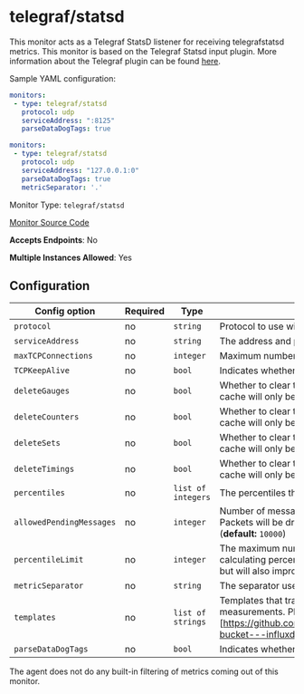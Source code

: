 <!--- GENERATED BY gomplate from scripts/docs/monitor-page.md.tmpl --->

# telegraf/statsd

This monitor acts as a Telegraf StatsD listener for receiving telegrafstatsd metrics.
This monitor is based on the Telegraf Statsd input plugin.  More information about the Telegraf plugin
can be found [here](https://github.com/influxdata/telegraf/tree/master/plugins/inputs/statsd).

Sample YAML configuration:

```yaml
monitors:
 - type: telegraf/statsd
   protocol: udp
   serviceAddress: ":8125"
   parseDataDogTags: true
```

```yaml
monitors:
 - type: telegraf/statsd
   protocol: udp
   serviceAddress: "127.0.0.1:0"
   parseDataDogTags: true
   metricSeparator: '.'
```


Monitor Type: `telegraf/statsd`

[Monitor Source Code](https://github.com/signalfx/signalfx-agent/tree/master/internal/monitors/telegraf/monitors/telegrafstatsd)

**Accepts Endpoints**: No

**Multiple Instances Allowed**: Yes

## Configuration

| Config option | Required | Type | Description |
| --- | --- | --- | --- |
| `protocol` | no | `string` | Protocol to use with the listener: `tcp`, `udp4`, `udp6`, or `udp`. (**default:** `udp`) |
| `serviceAddress` | no | `string` | The address and port to serve from (**default:** `:8125`) |
| `maxTCPConnections` | no | `integer` | Maximum number of tcp connections allowed. (**default:** `250`) |
| `TCPKeepAlive` | no | `bool` | Indicates whether to keep the tcp connection alive. (**default:** `false`) |
| `deleteGauges` | no | `bool` | Whether to clear the gauge cache every interval.  Setting this to false means the cache will only be cleared when the monitor is restarted. (**default:** `true`) |
| `deleteCounters` | no | `bool` | Whether to clear the counter cache every interval.  Setting this to false means the cache will only be cleared when the monitor is restarted. (**default:** `true`) |
| `deleteSets` | no | `bool` | Whether to clear the sets cache every interval.  Setting this to false means the cache will only be cleared when the monitor is restarted. (**default:** `true`) |
| `deleteTimings` | no | `bool` | Whether to clear the timings cache every interval.  Setting this to false means the cache will only be cleared when the monitor is restarted. (**default:** `true`) |
| `percentiles` | no | `list of integers` | The percentiles that are collected for timing and histogram stats. |
| `allowedPendingMessages` | no | `integer` | Number of messages allowed to queue up between each collection interval. Packets will be dropped until the next collection interval if this buffer fills up. (**default:** `10000`) |
| `percentileLimit` | no | `integer` | The maximum number of histogram values to track each measurement when calculating percentiles. Increasing the limit will increase memory consumption but will also improve accuracy. (**default:** `1000`) |
| `metricSeparator` | no | `string` | The separator used to separate parts of a metric name (**default:** `_`) |
| `templates` | no | `list of strings` | Templates that transform telegrafstatsd metrics into influx tags and measurements. Please refer to the Telegraf (documentation)[https://github.com/influxdata/telegraf/tree/master/plugins/inputs/statsd#statsd-bucket---influxdb-line-protocol-templates] for more information on templates. |
| `parseDataDogTags` | no | `bool` | Indicates whether to parse dogstatsd tags (**default:** `false`) |





The agent does not do any built-in filtering of metrics coming out of this
monitor.


